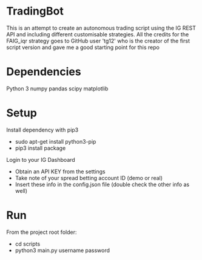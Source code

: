 # TradingBot
This is an attempt to create an autonomous trading script using the IG REST API
and including different customisable strategies.
All the credits for the FAIG_iqr strategy goes to GitHub user 'tg12'
who is the creator of the first script version and gave me a good starting point for this repo

# Dependencies
Python 3
numpy
pandas
scipy
matplotlib

# Setup
Install dependency with pip3
- sudo apt-get install python3-pip
- pip3 install package

Login to your IG Dashboard
- Obtain an API KEY from the settings
- Take note of your spread betting account ID (demo or real)
- Insert these info in the config.json file (double check the other info as well)

# Run
From the project root folder:
- cd scripts
- python3 main.py username password
